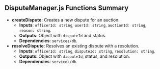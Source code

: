 ## DisputeManager.js Functions Summary
- **createDispute**: Creates a new dispute for an auction.
  - **Inputs**: `officerId: string`, `userId: string`, `auctionId: string`, `reason: string`.
  - **Outputs**: Object with `disputeId` and status.
  - **Dependencies**: `services/db`.
- **resolveDispute**: Resolves an existing dispute with a resolution.
  - **Inputs**: `officerId: string`, `disputeId: string`, `resolution: string`.
  - **Outputs**: Object with `disputeId`, status, and resolution.
  - **Dependencies**: `services/db`.